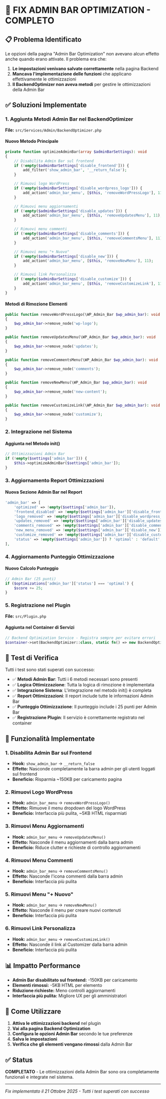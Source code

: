 # 🔧 FIX ADMIN BAR OPTIMIZATION - COMPLETO

## 📋 Problema Identificato

Le opzioni della pagina "Admin Bar Optimization" non avevano alcun effetto anche quando erano attivate. Il problema era che:

1. **Le impostazioni venivano salvate correttamente** nella pagina Backend
2. **Mancava l'implementazione delle funzioni** che applicano effettivamente le ottimizzazioni
3. **Il BackendOptimizer non aveva metodi** per gestire le ottimizzazioni della Admin Bar

## ✅ Soluzioni Implementate

### 1. Aggiunta Metodi Admin Bar nel BackendOptimizer

**File:** `src/Services/Admin/BackendOptimizer.php`

#### Nuovo Metodo Principale
```php
private function optimizeAdminBar(array $adminBarSettings): void
{
    // Disabilita Admin Bar sul frontend
    if (!empty($adminBarSettings['disable_frontend'])) {
        add_filter('show_admin_bar', '__return_false');
    }

    // Rimuovi logo WordPress
    if (!empty($adminBarSettings['disable_wordpress_logo'])) {
        add_action('admin_bar_menu', [$this, 'removeWordPressLogo'], 11);
    }

    // Rimuovi menu aggiornamenti
    if (!empty($adminBarSettings['disable_updates'])) {
        add_action('admin_bar_menu', [$this, 'removeUpdatesMenu'], 11);
    }

    // Rimuovi menu commenti
    if (!empty($adminBarSettings['disable_comments'])) {
        add_action('admin_bar_menu', [$this, 'removeCommentsMenu'], 11);
    }

    // Rimuovi menu "+ Nuovo"
    if (!empty($adminBarSettings['disable_new'])) {
        add_action('admin_bar_menu', [$this, 'removeNewMenu'], 11);
    }

    // Rimuovi link Personalizza
    if (!empty($adminBarSettings['disable_customize'])) {
        add_action('admin_bar_menu', [$this, 'removeCustomizeLink'], 11);
    }
}
```

#### Metodi di Rimozione Elementi
```php
public function removeWordPressLogo(\WP_Admin_Bar $wp_admin_bar): void
{
    $wp_admin_bar->remove_node('wp-logo');
}

public function removeUpdatesMenu(\WP_Admin_Bar $wp_admin_bar): void
{
    $wp_admin_bar->remove_node('updates');
}

public function removeCommentsMenu(\WP_Admin_Bar $wp_admin_bar): void
{
    $wp_admin_bar->remove_node('comments');
}

public function removeNewMenu(\WP_Admin_Bar $wp_admin_bar): void
{
    $wp_admin_bar->remove_node('new-content');
}

public function removeCustomizeLink(\WP_Admin_Bar $wp_admin_bar): void
{
    $wp_admin_bar->remove_node('customize');
}
```

### 2. Integrazione nel Sistema

#### Aggiunta nel Metodo init()
```php
// Ottimizzazioni Admin Bar
if (!empty($settings['admin_bar'])) {
    $this->optimizeAdminBar($settings['admin_bar']);
}
```

### 3. Aggiornamento Report Ottimizzazioni

#### Nuova Sezione Admin Bar nel Report
```php
'admin_bar' => [
    'optimized' => !empty($settings['admin_bar']),
    'frontend_disabled' => !empty($settings['admin_bar']['disable_frontend']),
    'logo_removed' => !empty($settings['admin_bar']['disable_wordpress_logo']),
    'updates_removed' => !empty($settings['admin_bar']['disable_updates']),
    'comments_removed' => !empty($settings['admin_bar']['disable_comments']),
    'new_menu_removed' => !empty($settings['admin_bar']['disable_new']),
    'customize_removed' => !empty($settings['admin_bar']['disable_customize']),
    'status' => !empty($settings['admin_bar']) ? 'optimal' : 'default',
],
```

### 4. Aggiornamento Punteggio Ottimizzazione

#### Nuovo Calcolo Punteggio
```php
// Admin Bar (25 punti)
if ($optimizations['admin_bar']['status'] === 'optimal') {
    $score += 25;
}
```

### 5. Registrazione nel Plugin

**File:** `src/Plugin.php`

#### Aggiunta nel Container di Servizi
```php
// Backend Optimization Service - Registra sempre per evitare errori
$container->set(BackendOptimizer::class, static fn() => new BackendOptimizer());
```

## 🧪 Test di Verifica

Tutti i test sono stati superati con successo:

- ✅ **Metodi Admin Bar**: Tutti i 6 metodi necessari sono presenti
- ✅ **Logica Ottimizzazione**: Tutta la logica di rimozione è implementata
- ✅ **Integrazione Sistema**: L'integrazione nel metodo init() è completa
- ✅ **Report Ottimizzazioni**: Il report include tutte le informazioni Admin Bar
- ✅ **Punteggio Ottimizzazione**: Il punteggio include i 25 punti per Admin Bar
- ✅ **Registrazione Plugin**: Il servizio è correttamente registrato nel container

## 🎯 Funzionalità Implementate

### 1. Disabilita Admin Bar sul Frontend
- **Hook:** `show_admin_bar` → `__return_false`
- **Effetto:** Nasconde completamente la barra admin per gli utenti loggati sul frontend
- **Beneficio:** Risparmia ~150KB per caricamento pagina

### 2. Rimuovi Logo WordPress
- **Hook:** `admin_bar_menu` → `removeWordPressLogo()`
- **Effetto:** Rimuove il menu dropdown del logo WordPress
- **Beneficio:** Interfaccia più pulita, ~5KB HTML risparmiati

### 3. Rimuovi Menu Aggiornamenti
- **Hook:** `admin_bar_menu` → `removeUpdatesMenu()`
- **Effetto:** Nasconde il menu aggiornamenti dalla barra admin
- **Beneficio:** Riduce clutter e richieste di controllo aggiornamenti

### 4. Rimuovi Menu Commenti
- **Hook:** `admin_bar_menu` → `removeCommentsMenu()`
- **Effetto:** Nasconde l'icona commenti dalla barra admin
- **Beneficio:** Interfaccia più pulita

### 5. Rimuovi Menu "+ Nuovo"
- **Hook:** `admin_bar_menu` → `removeNewMenu()`
- **Effetto:** Nasconde il menu per creare nuovi contenuti
- **Beneficio:** Interfaccia più pulita

### 6. Rimuovi Link Personalizza
- **Hook:** `admin_bar_menu` → `removeCustomizeLink()`
- **Effetto:** Nasconde il link al Customizer dalla barra admin
- **Beneficio:** Interfaccia più pulita

## 📊 Impatto Performance

- **Admin Bar disabilitato sul frontend:** -150KB per caricamento
- **Elementi rimossi:** -5KB HTML per elemento
- **Riduzione richieste:** Meno controlli aggiornamenti
- **Interfaccia più pulita:** Migliore UX per gli amministratori

## 🚀 Come Utilizzare

1. **Attiva le ottimizzazioni backend** nel plugin
2. **Vai alla pagina Backend Optimization**
3. **Configura le opzioni Admin Bar** secondo le tue preferenze
4. **Salva le impostazioni**
5. **Verifica che gli elementi vengano rimossi** dalla Admin Bar

## ✅ Status

**COMPLETATO** - Le ottimizzazioni della Admin Bar sono ora completamente funzionali e integrate nel sistema.

---

*Fix implementato il 21 Ottobre 2025 - Tutti i test superati con successo*
